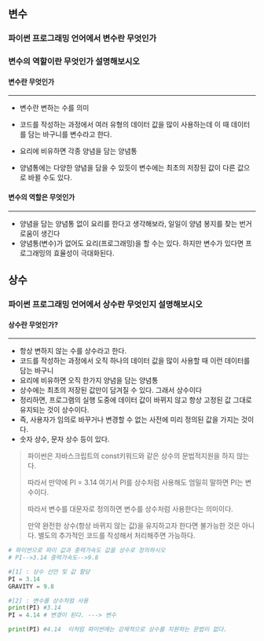 ## 변수

### 파이썬 프로그래밍 언어에서 변수란 무엇인가

### 변수의 역할이란 무엇인가 설명해보시오



#### 변수란 무엇인가

------

* 변수란 변하는 수를 의미

* 코드를 작성하는 과정에서 여러 유형의 데이터 값을 많이 사용하는데 이 때 데이터를 담는 바구니를 변수라고 한다.
* 요리에 비유하면 각종 양념을 담는 양념통
* 양념통에는 다양한 양념을 담을 수 있듯이 변수에는 최초의 저장된 값이 다른 값으로 바뀔 수도 있다. 

#### 변수의 역할은 무엇인가

***

* 양념을 담는 양념통 없이 요리를 한다고 생각해보라, 일일이 양념 봉지를 찾는 번거로움이 생긴다
* 양념통(변수)가 없어도 요리(프로그래밍)을 할 수는 있다. 하지만 변수가 있다면 프로그래밍의 효율성이 극대화된다.



## 상수

### 파이썬 프로그래밍 언어에서 상수란 무엇인지 설명해보시오



#### 상수란 무엇인가?

***

* 항상 변하지 않는 수를 상수라고 한다.
* 코드를 작성하는 과정에서 오직 하나의 데이터 값을 많이 사용할 때 이런 데이터를 담는 바구니
* 요리에 비유하면 오직 한가지 양념을 담는 양념통
* 상수에는 최초의 저장된 값만이 담겨질 수 있다. 그래서 상수이다
* 정리하면, 프로그램의 실행 도중에 데이터 값이 바뀌지 않고 항상 고정된 값 그대로 유지되는 것이 상수이다.
* 즉, 사용자가 임의로 바꾸거나 변경할 수 없는 사전에 미리 정의된 값을 가지는 것이다.
* 숫자 상수, 문자 상수 등이 있다. 

>파이썬은 자바스크립트의 const키워드와 같은 상수의 문법적지원을 하지 않는다.
>
>따라서 만약에 PI = 3.14  여기서 PI를 상수처럼 사용해도 엄밀히 말하면 PI는 변수이다. 
>
>따라서 변수를 대문자로 정의하면 변수를 상수처럼 사용한다는 의미이다. 
>
>만약 완전한 상수(항상 바뀌지 않는 값)을 유지하고자 한다면 불가능한 것은 아니다. 별도의 추가적인 코드를 작성해서 처리해주면 가능하다. 

```python
# 파이썬으로 파이 값과 중력가속도 값을 상수로 정의하시오
# PI-->3.14 중력가속도-->9.8

#[1] : 상수 선언 및 값 할당
PI = 3.14
GRAVITY = 9.8

#[2] : 변수를 상수처럼 사용
print(PI) #3.14
PI = 4.14 # 변경이 된다. ---> 변수 

print(PI) #4.14  이처럼 파이썬에는 강제적으로 상수를 지원하는 문법이 없다. 

```

